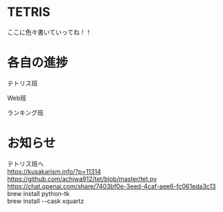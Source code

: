 # TETRIS
ここに色々書いていってね！！
# 各自の進捗 
テトリス班

Web班

ランキング班

# お知らせ
テトリス班へ  
https://kusakarism.info/?p=11314  
https://github.com/achiwa912/tet/blob/master/tet.py  
https://chat.openai.com/share/7403bf0e-3eed-4caf-aee6-fc061eda3c13
brew install python-tk  
brew install --cask xquartz
